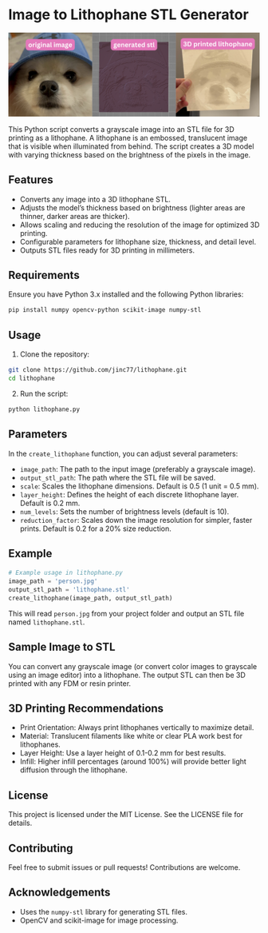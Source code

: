 # Image to Lithophane STL Generator

![Lithophane Example](lithophaneexample.png)

This Python script converts a grayscale image into an STL file for 3D printing as a lithophane. A lithophane is an embossed, translucent image that is visible when illuminated from behind. The script creates a 3D model with varying thickness based on the brightness of the pixels in the image.

## Features
- Converts any image into a 3D lithophane STL.
- Adjusts the model’s thickness based on brightness (lighter areas are thinner, darker areas are thicker).
- Allows scaling and reducing the resolution of the image for optimized 3D printing.
- Configurable parameters for lithophane size, thickness, and detail level.
- Outputs STL files ready for 3D printing in millimeters.

## Requirements

Ensure you have Python 3.x installed and the following Python libraries:

```bash
pip install numpy opencv-python scikit-image numpy-stl
```

## Usage
1. Clone the repository:
```bash
git clone https://github.com/jinc77/lithophane.git
cd lithophane
```

2. Run the script:
```bash
python lithophane.py
```

## Parameters
In the `create_lithophane` function, you can adjust several parameters:
- `image_path`: The path to the input image (preferably a grayscale image).
- `output_stl_path`: The path where the STL file will be saved.
- `scale`: Scales the lithophane dimensions. Default is 0.5 (1 unit = 0.5 mm).
- `layer_height`: Defines the height of each discrete lithophane layer. Default is 0.2 mm.
- `num_levels`: Sets the number of brightness levels (default is 10).
- `reduction_factor`: Scales down the image resolution for simpler, faster prints. Default is 0.2 for a 20% size reduction.

## Example
```python
# Example usage in lithophane.py
image_path = 'person.jpg'
output_stl_path = 'lithophane.stl'
create_lithophane(image_path, output_stl_path)
```

This will read `person.jpg` from your project folder and output an STL file named `lithophane.stl`.

## Sample Image to STL
You can convert any grayscale image (or convert color images to grayscale using an image editor) into a lithophane. The output STL can then be 3D printed with any FDM or resin printer.

## 3D Printing Recommendations
- Print Orientation: Always print lithophanes vertically to maximize detail.
- Material: Translucent filaments like white or clear PLA work best for lithophanes.
- Layer Height: Use a layer height of 0.1-0.2 mm for best results.
- Infill: Higher infill percentages (around 100%) will provide better light diffusion through the lithophane.

## License
This project is licensed under the MIT License. See the LICENSE file for details.

## Contributing
Feel free to submit issues or pull requests! Contributions are welcome.

## Acknowledgements
- Uses the `numpy-stl` library for generating STL files.
- OpenCV and scikit-image for image processing.
